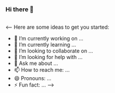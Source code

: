 ### Hi there 👋
![<Badge Name>](https://img.shields.io/badge/Telegram-26A5E4?style=for-the-badge&logo=Telegram&logoColor=White)

  
  
  
  
  
<--
Here are some ideas to get you started:

- 🔭 I’m currently working on ...
- 🌱 I’m currently learning ...
- 👯 I’m looking to collaborate on ...
- 🤔 I’m looking for help with ...
- 💬 Ask me about ...
- 📫 How to reach me: ...
- 😄 Pronouns: ...
- ⚡ Fun fact: ...
-->

